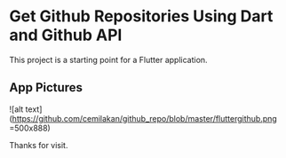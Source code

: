 # Get Github Repositories Using Dart and Github API

This project is a starting point for a Flutter application.

## App Pictures
![alt text](https://github.com/cemilakan/github_repo/blob/master/fluttergithub.png =500x888)

Thanks for visit.

